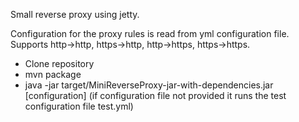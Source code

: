 Small reverse proxy using jetty.

Configuration for the proxy rules is read from yml configuration file.
Supports http->http, https->http, http->https, https->https.

* Clone repository
* mvn package
* java -jar target/MiniReverseProxy-jar-with-dependencies.jar [configuration] 
  (if configuration file not provided it runs the test configuration file test.yml)
